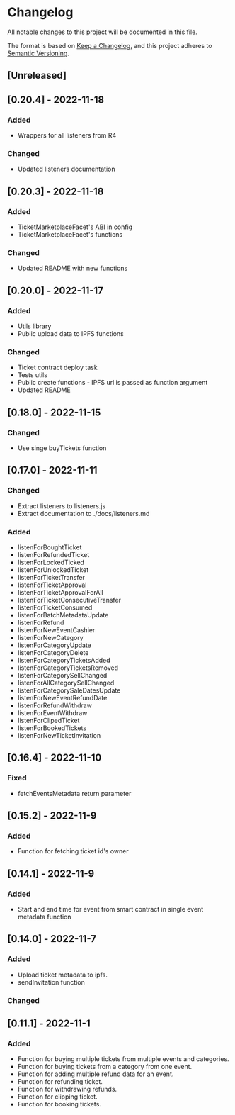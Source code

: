 # Changelog

All notable changes to this project will be documented in this file.

The format is based on [Keep a Changelog](https://keepachangelog.com/en/1.0.0/),
and this project adheres to [Semantic Versioning](https://semver.org/spec/v2.0.0.html).

## [Unreleased]

## [0.20.4] - 2022-11-18

### Added

- Wrappers for all listeners from R4

### Changed

- Updated listeners documentation

## [0.20.3] - 2022-11-18

### Added

- TicketMarketplaceFacet's ABI in config
- TicketMarketplaceFacet's functions

### Changed

- Updated README with new functions

## [0.20.0] - 2022-11-17

### Added

- Utils library
- Public upload data to IPFS functions

### Changed

- Ticket contract deploy task
- Tests utils
- Public create functions - IPFS url is passed as function argument
- Updated README

## [0.18.0] - 2022-11-15

### Changed

- Use singe buyTickets function

## [0.17.0] - 2022-11-11

### Changed

- Extract listeners to listeners.js
- Extract documentation to ./docs/listeners.md

### Added

- listenForBoughtTicket
- listenForRefundedTicket
- listenForLockedTicked
- listenForUnlockedTicket
- listenForTicketTransfer
- listenForTicketApproval
- listenForTicketApprovalForAll
- listenForTicketConsecutiveTransfer
- listenForTicketConsumed
- listenForBatchMetadataUpdate
- listenForRefund
- listenForNewEventCashier
- listenForNewCategory
- listenForCategoryUpdate
- listenForCategoryDelete
- listenForCategoryTicketsAdded
- listenForCategoryTicketsRemoved
- listenForCategorySellChanged
- listenForAllCategorySellChanged
- listenForCategorySaleDatesUpdate
- listenForNewEventRefundDate
- listenForRefundWithdraw
- listenForEventWithdraw
- listenForClipedTicket
- listenForBookedTickets
- listenForNewTicketInvitation

## [0.16.4] - 2022-11-10

### Fixed

- fetchEventsMetadata return parameter

## [0.15.2] - 2022-11-9

### Added

- Function for fetching ticket id's owner

## [0.14.1] - 2022-11-9

### Added

- Start and end time for event from smart contract in single event metadata function

## [0.14.0] - 2022-11-7

### Added

- Upload ticket metadata to ipfs.
- sendInvitation function

### Changed

## [0.11.1] - 2022-11-1

### Added

- Function for buying multiple tickets from multiple events and categories.
- Function for buying tickets from a category from one event.
- Function for adding multiple refund data for an event.
- Function for refunding ticket.
- Function for withdrawing refunds.
- Function for clipping ticket.
- Function for booking tickets.
